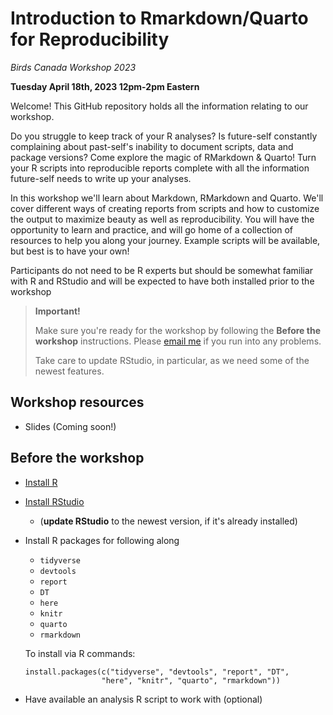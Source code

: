 # Introduction to Rmarkdown/Quarto for Reproducibility

*Birds Canada Workshop 2023*

**Tuesday April 18th, 2023 12pm-2pm Eastern**

Welcome! This GitHub repository holds all the information relating to our workshop.

Do you struggle to keep track of your R analyses? Is future-self constantly complaining about past-self's inability to document scripts, data and package versions? Come explore the magic of RMarkdown & Quarto! Turn your R scripts into reproducible reports complete with all the information future-self needs to write up your analyses.

In this workshop we'll learn about Markdown, RMarkdown and Quarto. We'll cover different ways of creating reports from scripts and how to customize the output to maximize beauty as well as reproducibility. You will have the opportunity to learn and practice, and will go home of a collection of resources to help you along your journey. Example scripts will be available, but best is to have your own!

Participants do not need to be R experts but should be somewhat familiar with R and RStudio and will be expected to have both installed prior to the workshop

> **Important!**
>
> Make sure you're ready for the workshop by following the **Before the workshop** instructions. Please [email me](mailto:sel@steffilazerte.ca) if you run into any problems.
>
> Take care to update RStudio, in particular, as we need some of the newest features.

## Workshop resources

-   Slides (Coming soon!)
    <!-- -   [html](http://steffilazerte.ca/intro_to_rmarkdown/intro_to_rmarkdown.html) (best) -->
    <!-- -   [pdf](http://steffilazerte.ca/intro_to_rmarkdown/intro_to_rmarkdown_sm.pdf) -->
   <!-- [Advanced Template](http://steffilazerte.ca/intro_to_rmarkdown/example.qmd) -->
   <!-- Example analysis (best to have your own) -->


## Before the workshop

-   [Install R](https://muug.ca/mirror/cran/)

-   [Install RStudio](https://www.rstudio.com/products/rstudio/download/)

    -   (**update RStudio** to the newest version, if it's already installed)

-   Install R packages for following along

    -   `tidyverse`
    -   `devtools`
    -   `report`
    -   `DT`
    -   `here`
    -   `knitr`
    -   `quarto`
    -   `rmarkdown`

    To install via R commands:

    ```         
    install.packages(c("tidyverse", "devtools", "report", "DT", 
                     "here", "knitr", "quarto", "rmarkdown"))
    ```

-   Have available an analysis R script to work with (optional)
